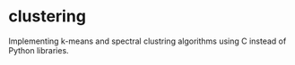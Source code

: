 # clustering
Implementing k-means and spectral clustring algorithms using C instead of Python libraries.
